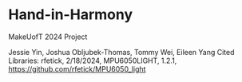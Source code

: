 # Hand-in-Harmony
MakeUofT 2024 Project

Jessie Yin, Joshua Obljubek-Thomas, Tommy Wei, Eileen Yang
Cited Libraries:
rfetick, 2/18/2024, MPU6050LIGHT, 1.2.1, https://github.com/rfetick/MPU6050_light
